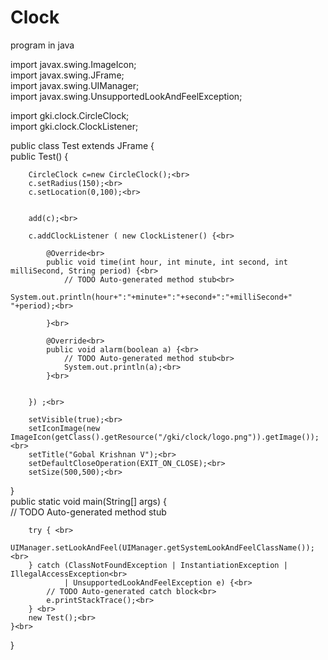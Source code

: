 # Clock
program  in java

import javax.swing.ImageIcon; <br>
import javax.swing.JFrame;<br>
import javax.swing.UIManager;<br>
import javax.swing.UnsupportedLookAndFeelException;<br>

import gki.clock.CircleClock;<br>
import gki.clock.ClockListener;<br>

public class Test extends JFrame { <br>
   public Test() { <br>
	   
	   
	    CircleClock c=new CircleClock();<br>
	    c.setRadius(150);<br>
	    c.setLocation(0,100);<br>
	    
	   
	    add(c);<br>
	    
	    c.addClockListener ( new ClockListener() {<br>
			
			@Override<br>
			public void time(int hour, int minute, int second, int milliSecond, String period) {<br>
				// TODO Auto-generated method stub<br>
				System.out.println(hour+":"+minute+":"+second+":"+milliSecond+" "+period);<br>

			}<br>

			@Override<br>
			public void alarm(boolean a) {<br>
				// TODO Auto-generated method stub<br>
				System.out.println(a);<br>
			}<br>
			
			
		}) ;<br>
	    
	    setVisible(true);<br>
    	setIconImage(new ImageIcon(getClass().getResource("/gki/clock/logo.png")).getImage());<br>
        setTitle("Gobal Krishnan V");<br>
	    setDefaultCloseOperation(EXIT_ON_CLOSE);<br>
	    setSize(500,500);<br>
   }<br>
	public static void main(String[] args) { <br>
		// TODO Auto-generated method stub <br>
      
		try { <br>
			UIManager.setLookAndFeel(UIManager.getSystemLookAndFeelClassName());<br>
		} catch (ClassNotFoundException | InstantiationException | IllegalAccessException<br>
				| UnsupportedLookAndFeelException e) {<br>
			// TODO Auto-generated catch block<br>
			e.printStackTrace();<br>
		} <br>
		new Test();<br>
	}<br>

}<br>
